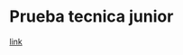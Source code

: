# Prueba tecnica junior 
 
<a href="https://github.com/midudev/pruebas-tecnicas/tree/main/pruebas/01-reading-list" > link</a> 